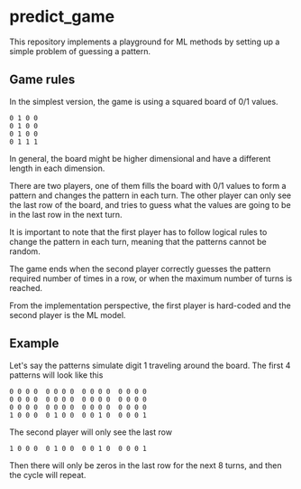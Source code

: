 # predict_game

This repository implements a playground for ML methods by setting up a simple problem of guessing a pattern.

## Game rules

In the simplest version, the game is using a squared board of 0/1 values.

```
0 1 0 0
0 1 0 0
0 1 0 0
0 1 1 1
```

In general, the board might be higher dimensional and have a different length in each dimension.

There are two players, one of them fills the board with 0/1 values to form a pattern and changes the pattern in each turn.
The other player can only see the last row of the board, 
and tries to guess what the values are going to be in the last row in the next turn.

It is important to note that the first player has to follow logical rules to change the pattern in each turn,
meaning that the patterns cannot be random.

The game ends when the second player correctly guesses the pattern required number of times in a row, 
or when the maximum number of turns is reached.

From the implementation perspective, the first player is hard-coded and the second player is the ML model.

## Example

Let's say the patterns simulate digit 1 traveling around the board. The first 4 patterns will look like this

```
0 0 0 0  0 0 0 0  0 0 0 0  0 0 0 0
0 0 0 0  0 0 0 0  0 0 0 0  0 0 0 0
0 0 0 0  0 0 0 0  0 0 0 0  0 0 0 0
1 0 0 0  0 1 0 0  0 0 1 0  0 0 0 1
```

The second player will only see the last row

```
1 0 0 0  0 1 0 0  0 0 1 0  0 0 0 1
```

Then there will only be zeros in the last row for the next 8 turns, and then the cycle will repeat.
